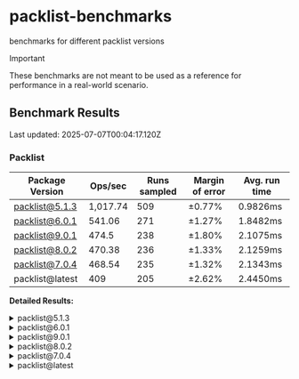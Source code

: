 # packlist-benchmarks

benchmarks for different packlist versions

> [!IMPORTANT]
> These benchmarks are not meant to be used as a reference for performance in a real-world scenario.

<!-- bench:start -->

## Benchmark Results

Last updated: 2025-07-07T00:04:17.120Z

### Packlist

| Package Version | Ops/sec  | Runs sampled | Margin of error | Avg. run time |
| --------------- | -------- | ------------ | --------------- | ------------- |
| packlist@5.1.3  | 1,017.74 | 509          | ±0.77%          | 0.9826ms      |
| packlist@6.0.1  | 541.06   | 271          | ±1.27%          | 1.8482ms      |
| packlist@9.0.1  | 474.5    | 238          | ±1.80%          | 2.1075ms      |
| packlist@8.0.2  | 470.38   | 236          | ±1.33%          | 2.1259ms      |
| packlist@7.0.4  | 468.54   | 235          | ±1.32%          | 2.1343ms      |
| packlist@latest | 409      | 205          | ±2.62%          | 2.4450ms      |

**Detailed Results:**

<details><summary>packlist@5.1.3</summary>

- **Median:** 0.9635ms
- **Min:** 0.8757ms
- **Max:** 1.5957ms
- **Standard Deviation:** 0.0869ms
- **75th Percentile:** 0.9900ms
- **99th Percentile:** 1.3452ms
- **99.5th Percentile:** 1.3548ms
- **99.9th Percentile:** 1.5957ms

</details>

<details><summary>packlist@6.0.1</summary>

- **Median:** 1.7869ms
- **Min:** 1.6579ms
- **Max:** 2.8593ms
- **Standard Deviation:** 0.1969ms
- **75th Percentile:** 1.8357ms
- **99th Percentile:** 2.5878ms
- **99.5th Percentile:** 2.6467ms
- **99.9th Percentile:** 2.8593ms

</details>

<details><summary>packlist@9.0.1</summary>

- **Median:** 2.0434ms
- **Min:** 1.8941ms
- **Max:** 5.1170ms
- **Standard Deviation:** 0.2988ms
- **75th Percentile:** 2.0966ms
- **99th Percentile:** 3.0221ms
- **99.5th Percentile:** 4.5086ms
- **99.9th Percentile:** 5.1170ms

</details>

<details><summary>packlist@8.0.2</summary>

- **Median:** 2.0506ms
- **Min:** 1.8931ms
- **Max:** 3.1707ms
- **Standard Deviation:** 0.2219ms
- **75th Percentile:** 2.1229ms
- **99th Percentile:** 2.8897ms
- **99.5th Percentile:** 2.9005ms
- **99.9th Percentile:** 3.1707ms

</details>

<details><summary>packlist@7.0.4</summary>

- **Median:** 2.0611ms
- **Min:** 1.9585ms
- **Max:** 3.2742ms
- **Standard Deviation:** 0.2202ms
- **75th Percentile:** 2.1278ms
- **99th Percentile:** 3.0112ms
- **99.5th Percentile:** 3.1002ms
- **99.9th Percentile:** 3.2742ms

</details>

<details><summary>packlist@latest</summary>

- **Median:** 2.2712ms
- **Min:** 1.9897ms
- **Max:** 4.3966ms
- **Standard Deviation:** 0.4680ms
- **75th Percentile:** 2.6111ms
- **99th Percentile:** 3.9976ms
- **99.5th Percentile:** 4.3757ms
- **99.9th Percentile:** 4.3966ms

</details>

<!-- bench:end -->
